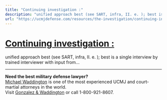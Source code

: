 ```yaml
---
title: "Continuing investigation :"
description: "unified approach best (see SART, infra, II. e. ); best is a single interview by trained interviewer with input from..."
url: "https://ucmjdefense.com/resources/the-investigation/continuing-investigation.html"
---
```


# [Continuing investigation :](https://ucmjdefense.com/resources/the-investigation/continuing-investigation.html)

unified approach best (see SART, infra, II. e. ); best is a single interview by trained interviewer with input from...

---

**Need the best military defense lawyer?**  
[Michael Waddington](https://ucmjdefense.com/attorneys/michael-stewart-waddington-partner.html) is one of the most experienced UCMJ and court-martial attorneys in the world.  
Visit [Gonzalez & Waddington](https://ucmjdefense.com) or call 1-800-921-8607.

